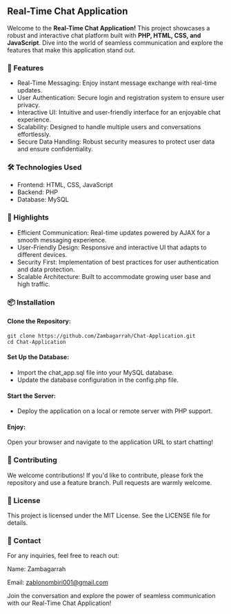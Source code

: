## Real-Time Chat Application
Welcome to the **Real-Time Chat Application!** This project showcases a robust and interactive chat platform built with **PHP, HTML, CSS, and JavaScript**. Dive into the world of seamless communication and explore the features that make this application stand out.

### 🚀 Features
- Real-Time Messaging: Enjoy instant message exchange with real-time updates.
- User Authentication: Secure login and registration system to ensure user privacy.
- Interactive UI: Intuitive and user-friendly interface for an enjoyable chat experience.
- Scalability: Designed to handle multiple users and conversations effortlessly.
- Secure Data Handling: Robust security measures to protect user data and ensure confidentiality.

### 🛠️ Technologies Used
- Frontend: HTML, CSS, JavaScript
- Backend: PHP
- Database: MySQL

### 🌟 Highlights
- Efficient Communication: Real-time updates powered by AJAX for a smooth messaging experience.
- User-Friendly Design: Responsive and interactive UI that adapts to different devices.
- Security First: Implementation of best practices for user authentication and data protection.
- Scalable Architecture: Built to accommodate growing user base and high traffic.

### 📦 Installation
#### Clone the Repository:
```
git clone https://github.com/Zambagarrah/Chat-Application.git
cd Chat-Application
```

#### Set Up the Database:

- Import the chat_app.sql file into your MySQL database.
- Update the database configuration in the config.php file.

#### Start the Server:

- Deploy the application on a local or remote server with PHP support.

#### Enjoy:

Open your browser and navigate to the application URL to start chatting!

### 🤝 Contributing
We welcome contributions! If you'd like to contribute, please fork the repository and use a feature branch. Pull requests are warmly welcome.

### 📄 License
This project is licensed under the MIT License. See the LICENSE file for details.

### 📧 Contact
For any inquiries, feel free to reach out:

Name: Zambagarrah

Email: zablonombiri001@gmail.com

Join the conversation and explore the power of seamless communication with our Real-Time Chat Application!
